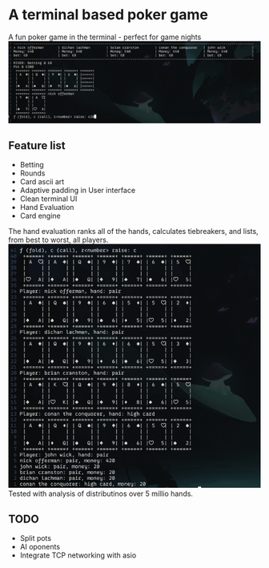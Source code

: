 # A terminal based poker game
A fun poker game in the terminal - perfect for game nights
![Gameplay](diagrams/gameplay.png)
## Feature list
- Betting
- Rounds
- Card ascii art
- Adaptive padding in User interface
- Clean terminal UI
- Hand Evaluation
- Card engine

The hand evaluation ranks all of the hands, calculates tiebreakers, and lists, from best to worst, all players.
![EVALUATION](diagrams/evaluation.png)
Tested with analysis of distributinos over 5 millio hands.
## TODO
- Split pots
- AI oponents
- Integrate TCP networking with asio
